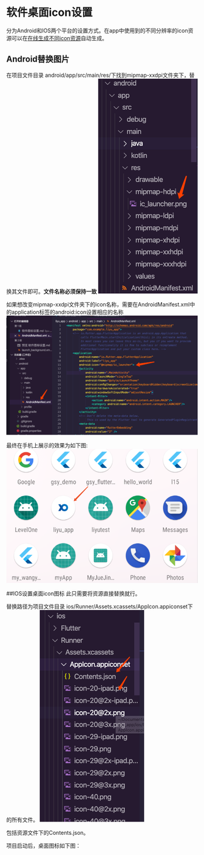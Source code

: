 # 软件桌面icon设置
分为Android和IOS两个平台的设置方式。在app中使用到的不同分辨率的icon资源可以在[在线生成不同icon资源](http://icon.wuruihong.com/ "图标工厂")自动生成。

## Android替换图片
在项目文件目录 android/app/src/main/res/下找到mipmap-xxdpi文件夹下，替换其文件即可。**文件名称必须保持一致**
![图片](../statics/img1.png)

如果想改变mipmap-xxdpi文件夹下的icon名称，需要在AndroidManifest.xml中的application标签的android:icon设置相应的名称
![图片](../statics/img2.png)

最终在手机上展示的效果为如下图:
![图片](../statics/img3.png)

##IOS设置桌面icon图标
此只需要将资源直接替换就行。

替换路径为项目文件目录 ios/Runner/Assets.xcassets/AppIcon.appiconset下的所有文件。
![图片](../statics/img4.png)

包括资源文件下的Contents.json。

项目启动后，桌面图标如下图：


